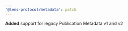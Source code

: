 ```yaml
---
'@lens-protocol/metadata': patch
---
```


**Added** support for legacy Publication Metadata v1 and v2

